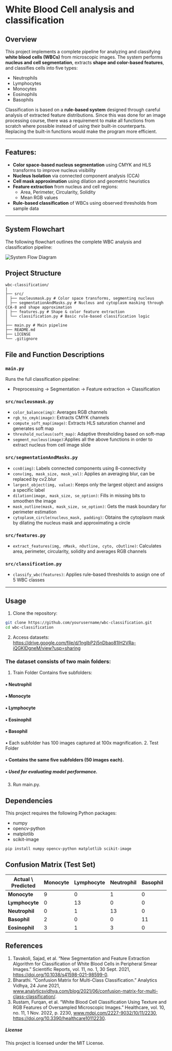 # White Blood Cell analysis and classification

## Overview

This project implements a complete pipeline for analyzing and classifying **white blood cells (WBCs)** from microscopic images. The system performs **nucleus and cell segmentation**, extracts **shape and color-based features**, and classifies cells into five types:

- Neutrophils
- Lymphocytes
- Monocytes
- Eosinophils
- Basophils

Classification is based on a **rule-based system** designed through careful analysis of extracted feature distributions. Since this was done for an image processing course, there was a requirement to make all functions from scratch where possible instead of using their built-in counterparts. Replacing the built-in functions would make the program more efficient. 

---
## Features:

- **Color space-based nucleus segmentation** using CMYK and HLS transforms to improve nucleus visibility
- **Nucleus Isolation** via connected component analysis (CCA)
- **Cell mask approximation** using dilation and geometric heuristics
- **Feature extraction** from nucleus and cell regions:
  - Area, Perimeter, Circularity, Solidity
  - Mean RGB values
- **Rule-based classification** of WBCs using observed thresholds from sample data

---

## System Flowchart

The following flowchart outlines the complete WBC analysis and classification pipeline:

![System Flow Diagram](images/system_flowchart.png)

## Project Structure
```plaintext
wbc-classification/
|
├── src/
│ ├── nucleusmask.py # Color space transforms, segmenting nucleus
│ ├── segmentationAndMasks.py # Nucleus and cytoplasm masking through CCA-8 and shape approximation
│ ├── features.py # Shape & color feature extraction
│ └── classification.py # Basic rule-based classification logic
│
├── main.py # Main pipeline 
├── README.md
├── LICENSE
└── .gitignore
```

## File and Function Descriptions

### `main.py`
Runs the full classification pipeline:
- Preprocessing → Segmentation → Feature extraction → Classification 

### `src/nucleusmask.py`
- `color_balance(img)`: Averages RGB channels
- `rgb_to_cmyk(image)`: Extracts CMYK channels
- `compute_soft_map(image)`: Extracts HLS saturation channel and generates soft map
- `threshold_nucleus(soft_map)`: Adaptive thresholding based on soft-map
- `segment_nucleus(image)`:Applies all the above functions in order to extract nucleus from cell image slide

### `src/segmentationAndMasks.py`
- `ccn8(img)`: Labels connected components using 8-connectivity
- `conv(img, mask_size, mask_val)`: Applies an averaging blur, can be replaced by cv2.blur
- `largest_object(img, value)`: Keeps only the largest object and assigns a specific label
- `dilation(image, mask_size, se_option)`: Fills in missing bits to smoothen the image
- `mask_outline(mask, mask_size, se_option)`: Gets the mask boundary for perimeter estimation
- `cytoplasm_circle(nucleus_mask, padding)`: Obtains the cytoplasm mask by dilating the nucleus mask and approximating a circle

### `src/features.py`
- `extract_features(img, nMask, nOutline, cyto, cOutline)`: Calculates area, perimeter, circularity, solidity and averages RGB channels

### `src/classification.py`
- `classify_wbc(features)`: Applies rule-based thresholds to assign one of 5 WBC classes

---

## Usage 

1. Clone the repository:

```bash
git clone https://github.com/yourusername/wbc-classification.git
cd wbc-classification
```
2. Access datasets: https://drive.google.com/file/d/1ngIbP2j5nDbao81IH2VRa-iQGKIDgneM/view?usp=sharing
### The dataset consists of two main folders: 
1. Train Folder 
  Contains five subfolders:  
#### ▪ Neutrophil 
#### ▪ Monocyte 
#### ▪ Lymphocyte 
#### ▪ Eosinophil 
#### ▪ Basophil 
• Each subfolder has 100 images captured at 100x magnification. 
2. Test Folder 
#### • Contains the same five subfolders (50 images each). 
##### • Used for evaluating model performance.

3. Run main.py.

## Dependencies
This project requires the following Python packages:
- numpy
- opencv-python
- matplotlib
- scikit-image

```bash
pip install numpy opencv-python matplotlib scikit-image
```
## Confusion Matrix (Test Set)

| Actual \ Predicted | Monocyte | Lymphocyte | Neutrophil | Basophil | Eosinophil |
|--------------------|----------|------------|------------|----------|-------------|
| **Monocyte**       | 9        | 0          | 1          | 0        | 5           |
| **Lymphocyte**     | 0        | 13         | 0          | 0        | 2           |
| **Neutrophil**     | 0        | 1          | 13         | 0        | 1           |
| **Basophil**       | 2        | 0          | 0          | 11       | 2           |
| **Eosinophil**     | 3        | 1          | 3          | 0        | 8           |


## References

1.  Tavakoli, Sajad, et al. “New Segmentation and Feature Extraction Algorithm for Classification of White Blood Cells in Peripheral Smear Images.” Scientific Reports, vol. 11, no. 1, 30 Sept. 2021, 
https://doi.org/10.1038/s41598-021-98599-0. 
2. Bharathi. “Confusion Matrix for Multi-Class Classification.” Analytics Vidhya, 24 June 2021, 
www.analyticsvidhya.com/blog/2021/06/confusion-matrix-for-multi-class-classification/. 
3. Rustam, Furqan, et al. “White Blood Cell Classification Using Texture and RGB Features of 
Oversampled Microscopic Images.” Healthcare, vol. 10, no. 11, 1 Nov. 2022, p. 2230, 
www.mdpi.com/2227-9032/10/11/2230, https://doi.org/10.3390/healthcare10112230.

##### License
This project is licensed under the MIT License.
